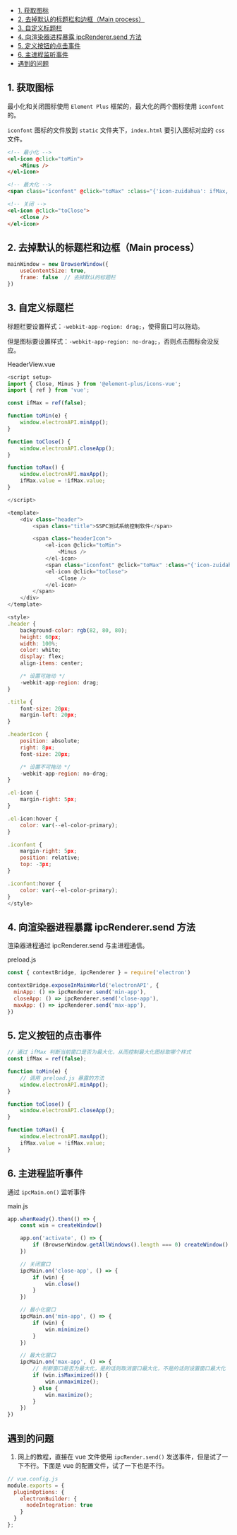 - [1. 获取图标](#1-获取图标)
- [2. 去掉默认的标题栏和边框（Main process）](#2-去掉默认的标题栏和边框main-process)
- [3. 自定义标题栏](#3-自定义标题栏)
- [4. 向渲染器进程暴露 ipcRenderer.send 方法](#4-向渲染器进程暴露-ipcrenderersend-方法)
- [5. 定义按钮的点击事件](#5-定义按钮的点击事件)
- [6. 主进程监听事件](#6-主进程监听事件)
- [遇到的问题](#遇到的问题)

## 1. 获取图标
最小化和关闭图标使用 `Element Plus` 框架的，最大化的两个图标使用 `iconfont` 的。

`iconfont` 图标的文件放到 `static` 文件夹下，`index.html` 要引入图标对应的 `css` 文件。

```html
<!-- 最小化 -->
<el-icon @click="toMin">
    <Minus />
</el-icon>

<!-- 最大化 -->
<span class="iconfont" @click="toMax" :class="{'icon-zuidahua': ifMax, 'icon-zuidahua1': !ifMax}"></span>

<!-- 关闭 -->
<el-icon @click="toClose">
    <Close />
</el-icon>
```

## 2. 去掉默认的标题栏和边框（Main process）
```js
mainWindow = new BrowserWindow({
    useContentSize: true,
    frame: false  // 去掉默认的标题栏
})
```

## 3. 自定义标题栏
标题栏要设置样式：`-webkit-app-region: drag;`，使得窗口可以拖动。

但是图标要设置样式：`-webkit-app-region: no-drag;`，否则点击图标会没反应。

HeaderView.vue
```js
<script setup>
import { Close, Minus } from '@element-plus/icons-vue';
import { ref } from 'vue';

const ifMax = ref(false);

function toMin(e) {
    window.electronAPI.minApp();
}

function toClose() {
    window.electronAPI.closeApp();
}

function toMax() {
    window.electronAPI.maxApp();
    ifMax.value = !ifMax.value;
}

</script>

<template>
    <div class="header">
        <span class="title">SSPC测试系统控制软件</span>

        <span class="headerIcon">
            <el-icon @click="toMin">
                <Minus />
            </el-icon>
            <span class="iconfont" @click="toMax" :class="{'icon-zuidahua': ifMax, 'icon-zuidahua1': !ifMax}"></span>
            <el-icon @click="toClose">
                <Close />
            </el-icon>
        </span>
    </div>
</template>

<style>
.header {
    background-color: rgb(82, 80, 80);
    height: 60px;
    width: 100%;
    color: white;
    display: flex;
    align-items: center;

    /* 设置可拖动 */
    -webkit-app-region: drag;
}

.title {
    font-size: 20px;
    margin-left: 20px;
}

.headerIcon {
    position: absolute;
    right: 8px;
    font-size: 20px;

    /* 设置不可拖动 */
    -webkit-app-region: no-drag;
}

.el-icon {
    margin-right: 5px;
}

.el-icon:hover {
    color: var(--el-color-primary);
}

.iconfont {
    margin-right: 5px;
    position: relative;
    top: -3px;
}

.iconfont:hover {
    color: var(--el-color-primary);
}
</style>
```

## 4. 向渲染器进程暴露 ipcRenderer.send 方法
渲染器进程通过 ipcRenderer.send 与主进程通信。

preload.js
```js
const { contextBridge, ipcRenderer } = require('electron')

contextBridge.exposeInMainWorld('electronAPI', {
  minApp: () => ipcRenderer.send('min-app'),
  closeApp: () => ipcRenderer.send('close-app'),
  maxApp: () => ipcRenderer.send('max-app'),
})
```

## 5. 定义按钮的点击事件
```js
// 通过 ifMax 判断当前窗口是否为最大化，从而控制最大化图标取哪个样式
const ifMax = ref(false);

function toMin(e) {
    // 调用 preload.js 暴露的方法
    window.electronAPI.minApp();
}

function toClose() {
    window.electronAPI.closeApp();
}

function toMax() {
    window.electronAPI.maxApp();
    ifMax.value = !ifMax.value;
}
```

## 6. 主进程监听事件
通过 `ipcMain.on()` 监听事件

main.js
```js
app.whenReady().then(() => {
    const win = createWindow()

    app.on('activate', () => {
        if (BrowserWindow.getAllWindows().length === 0) createWindow()
    })

    // 关闭窗口
    ipcMain.on('close-app', () => {
        if (win) {
            win.close()
        }
    })

    // 最小化窗口
    ipcMain.on('min-app', () => {
        if (win) {
            win.minimize()
        }
    })

    // 最大化窗口
    ipcMain.on('max-app', () => {
        // 判断窗口是否为最大化，是的话则取消窗口最大化，不是的话则设置窗口最大化
        if (win.isMaximized()) {
            win.unmaximize();
        } else {
            win.maximize();
        }
    })
})
```

## 遇到的问题
1. 网上的教程，直接在 vue 文件使用 `ipcRender.send()` 发送事件，但是试了一下不行。下面是 vue 的配置文件，试了一下也是不行。

```js
// vue.config.js
module.exports = {
  pluginOptions: {
    electronBuilder: {
      nodeIntegration: true
    }
  }
};
```



